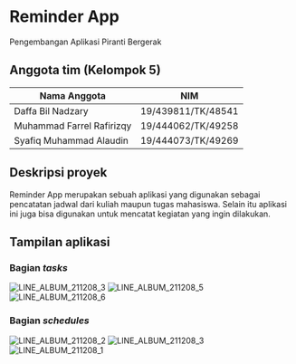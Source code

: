 # Reminder App

Pengembangan Aplikasi Piranti Bergerak

## Anggota tim (Kelompok 5)
| Nama Anggota | NIM |
| --- | --- |
| Daffa Bil Nadzary | 19/439811/TK/48541 |
| Muhammad Farrel Rafirizqy | 19/444062/TK/49258 |
| Syafiq Muhammad Alaudin | 19/444073/TK/49269 |

## Deskripsi proyek
Reminder App merupakan sebuah aplikasi yang digunakan sebagai pencatatan jadwal dari kuliah maupun tugas mahasiswa. Selain itu aplikasi ini juga bisa digunakan untuk mencatat kegiatan yang ingin dilakukan.

## Tampilan aplikasi
### Bagian *tasks*
![LINE_ALBUM_211208_3](https://user-images.githubusercontent.com/26179451/145243518-0048314b-8c5c-479d-bed0-c62086472522.jpg)
![LINE_ALBUM_211208_5](https://user-images.githubusercontent.com/26179451/145243569-519c294b-469c-42af-8524-9097b3d67099.jpg)
![LINE_ALBUM_211208_6](https://user-images.githubusercontent.com/26179451/145243583-7e0c2495-33b4-4aea-a736-af520b9819d1.jpg)

### Bagian *schedules*
![LINE_ALBUM_211208_2](https://user-images.githubusercontent.com/26179451/145244043-0dc72db6-2755-4ae9-bb45-48740f23bc0f.jpg)
![LINE_ALBUM_211208_3](https://user-images.githubusercontent.com/26179451/145244048-b334560d-8b20-43e7-bd91-d910332b0c35.jpg)
![LINE_ALBUM_211208_1](https://user-images.githubusercontent.com/26179451/145244025-fc975a40-0b96-4f2d-bec9-1f3c4f01ffb9.jpg)

